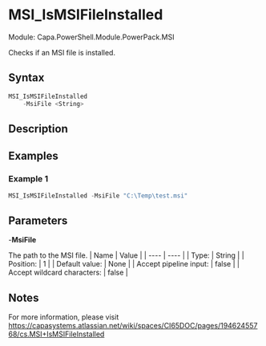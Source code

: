 # MSI_IsMSIFileInstalled
Module: Capa.PowerShell.Module.PowerPack.MSI

Checks if an MSI file is installed.

## Syntax

```powershell
MSI_IsMSIFileInstalled
	-MsiFile <String>
```

## Description



## Examples

### Example 1
```powershell
MSI_IsMSIFileInstalled -MsiFile "C:\Temp\test.msi"
```
    

## Parameters

-**MsiFile**

The path to the MSI file.
| Name | Value |
| ---- | ---- |
| Type: | String |
| Position: | 1 | 
| Default value: | None | 
| Accept pipeline input: | false | 
| Accept wildcard characters: | false | 


## Notes

For more information, please visit https://capasystems.atlassian.net/wiki/spaces/CI65DOC/pages/19462455768/cs.MSI+IsMSIFileInstalled
